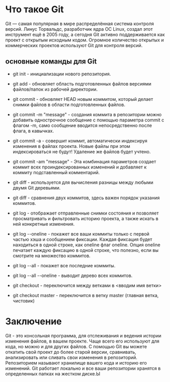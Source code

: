 # Что такое Git

Git — самая популярная в мире распределённая система контроля версий. Линус Торвальдс, разработчик ядра ОС Linux, создал этот инструмент ещё в 2005 году, а сегодня Git активно поддерживается как проект с открытым исходным кодом. Огромное количество открытых и коммерческих проектов используют Git для контроля версий.

## основные команды для Git

* git init - инициализации нового репозитория.

* git add <filename> - обновляет область подготовленных файлов версиями файлов/папок из рабочей директории.

* git commit - обновляет HEAD новым коммитом, который делает снимки файлов в области подготовленных файлов.

* git commit -m "message" - создания коммита в репозитории можно добавить однострочное сообщение с помощью параметра commit с флагом -m, само сообщение вводится непосредственно после флага, в кавычках.

* git commit -a - совершит коммит, автоматически индексируя изменения в файлах проекта. Новые файлы при этом индексироваться не будут! Удаление же файлов будет учтено.

* git commit -am "message" - Эта комбинация параметров создает коммит всех проиндексированных изменений и добавляет к коммиту подставленный комментарий.

* git diff - используется для вычисления разницы между любыми двумя Git деревьями.

* git diff <hash1> <hash2> - сравнения двух коммитов, здесь важен порядок указания коммитов.

* git log - отображает отправленные снимки состояния и позволяет просматривать и фильтровать историю проекта, а также искать в ней конкретные изменения.

* git log --oneline - покажет все ваши коммиты только с первой частью хэша и сообщением фиксации. Каждая фиксация будет находиться в одной строке, как oneline флаг oneline. Опция oneline печатает каждую фиксацию в одной строке, что полезно, если вы смотрите на множество коммитов.

* git log --all - покажет все последние коммиты.

* git log --all --oneline - выводит дерево всех коммитов.

* git checkout <hash> - переключится между ветками в <вводим имя ветки>

* git checkout master - переключится в ветку master (главная ветка, чистовик)


# Заключение
Git - это консольная программа, для отслеживания и ведения истории изменения файлов, в вашем проекте. Чаще всего его используют для кода, но можно и для других файлов. С помощью Git вы можете откатить свой проект до более старой версии, сравнивать, анализировать или сливать свои изменения в репозиторий. Репозиторием называют хранилище вашего кода и историю его изменений. Git работает локально и все ваши репозитории хранятся в определенных папках на жестком диске.Ы